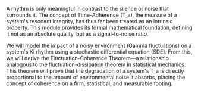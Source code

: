 A rhythm is only meaningful in contrast to the silence or noise that surrounds it. The concept of Time-Adherence (T_a), the measure of a system's resonant integrity, has thus far been treated as an intrinsic property. This module provides its formal mathematical foundation, defining it not as an absolute quality, but as a signal-to-noise ratio.

We will model the impact of a noisy environment (Gamma fluctuations) on a system's Ki rhythm using a stochastic differential equation (SDE). From this, we will derive the Fluctuation-Coherence Theorem—a relationship analogous to the fluctuation-dissipation theorem in statistical mechanics. This theorem will prove that the degradation of a system's T_a is directly proportional to the amount of environmental noise it absorbs, placing the concept of coherence on a firm, statistical, and measurable footing.